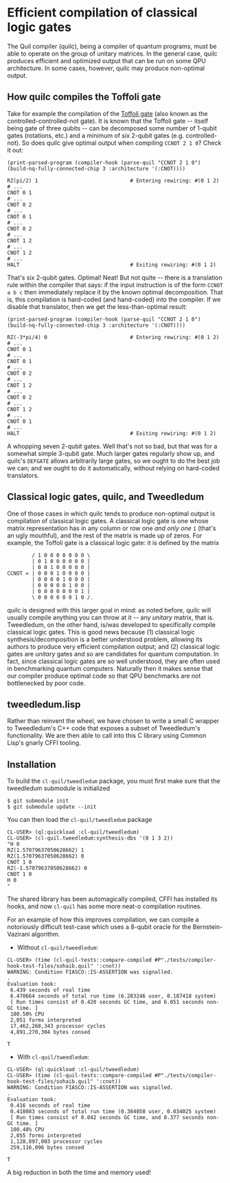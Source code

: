 # Efficient compilation of classical logic gates

The Quil compiler (quilc), being a compiler of quantum programs, must be able to
operate on the group of unitary matrices. In the general case, quilc produces
efficient and optimized output that can be run on some QPU architecture. In some
cases, however, quilc may produce non-optimal output.

## How quilc compiles the Toffoli gate

Take for example the compilation of the [Toffoli gate](https://en.wikipedia.org/wiki/Toffoli_gate) (also known as the
controlled-controlled-not gate). It is known that the Toffoli gate -- itself
being gate of three qubits -- can be decomposed some number of 1-qubit gates
(rotations, etc.) and a minimum of six 2-qubit gates (e.g. controlled-not). So
does quilc give optimal output when compiling `CCNOT 2 1 0`? Check it out:

```common-lisp
(print-parsed-program (compiler-hook (parse-quil "CCNOT 2 1 0") (build-nq-fully-connected-chip 3 :architecture '(:CNOT))))
```
```
RZ(pi/2) 1                              # Entering rewiring: #(0 1 2)
# ...
CNOT 0 1
# ...
CNOT 0 2
# ...
CNOT 0 1
# ...
CNOT 0 2
# ...
CNOT 1 2
# ...
CNOT 1 2
# ...
HALT                                    # Exiting rewiring: #(0 1 2)
```

That's six 2-qubit gates. Optimal! Neat! But not quite -- there is a translation
rule within the compiler that says: if the input instruction is of the form
`CCNOT a b c` then immediately replace it by the known optimal decomposition.
That is, this compilation is hard-coded (and hand-coded) into the compiler. If
we disable that translator, then we get the less-than-optimal result:

```common-lisp
(print-parsed-program (compiler-hook (parse-quil "CCNOT 2 1 0") (build-nq-fully-connected-chip 3 :architecture '(:CNOT))))
```
```
RZ(-3*pi/4) 0                           # Entering rewiring: #(0 1 2)
# ...
CNOT 0 1
# ...
CNOT 0 1
# ...
CNOT 0 2
# ...
CNOT 1 2
# ...
CNOT 0 2
# ...
CNOT 1 2
# ...
CNOT 0 1
# ...
HALT                                    # Exiting rewiring: #(0 1 2)
```

A whopping seven 2-qubit gates. Well that's not so bad, but that was for a
somewhat simple 3-qubit gate. Much larger gates regularly show up, and quilc's
`DEFGATE` allows arbitrarily large gates, so we ought to do the best job we can;
and we ought to do it automatically, without relying on hard-coded translators.

## Classical logic gates, quilc, and Tweedledum

One of those cases in which quilc tends to produce non-optimal output is
compilation of classical logic gates. A classical logic gate is one whose matrix
representation has in any column or row one *and only one* `1` (that's an ugly
mouthful), and the rest of the matrix is made up of zeros. For example, the
Toffoli gate is a classical logic gate: it is defined by the matrix

```
        / 1 0 0 0 0 0 0 0 \
        | 0 1 0 0 0 0 0 0 |
        | 0 0 1 0 0 0 0 0 |
CCNOT = | 0 0 0 1 0 0 0 0 |
        | 0 0 0 0 1 0 0 0 |
        | 0 0 0 0 0 1 0 0 |
        | 0 0 0 0 0 0 0 1 |
        \ 0 0 0 0 0 0 1 0 /.
```

quilc is designed with this larger goal in mind: as noted before, quilc will
usually compile anything you can throw at it -- any *unitary* matrix, that is.
Tweedledum, on the other hand, is/was developed to specifically compile
classical logic gates. This is good news because (1) classical logic
synthesis/decomposition is a better understood problem, allowing its authors to
produce very efficient compilation output; and (2) classical logic gates are
*unitary* gates and so are candidates for quantum computation. In fact, since
classical logic gates are so well understood, they are often used in
benchmarking quantum computers. Naturally then it makes sense that our compiler
produce optimal code so that QPU benchmarks are not bottlenecked by poor code.

## tweedledum.lisp

Rather than reinvent the wheel, we have chosen to write a small C wrapper to
Tweedledum's C++ code that exposes a subset of Tweedledum's functionality. We
are then able to call into this C library using Common Lisp's gnarly CFFI
tooling.

## Installation

To build the `cl-quil/tweedledum` package, you must first make sure that the
tweedledum submodule is initialized
```
$ git submodule init
$ git submodule update --init
```

You can then load the `cl-quil/tweedledum` package
```
CL-USER> (ql:quickload :cl-quil/tweedledum)
CL-USER> (cl-quil.tweedledum:synthesis-dbs '(0 1 3 2))
"H 0
RZ(1.57079637050628662) 1
RZ(1.57079637050628662) 0
CNOT 1 0
RZ(-1.57079637050628662) 0
CNOT 1 0
H 0
"
```

The shared library has been automagically compiled, CFFI has installed its
hooks, and now `cl-quil` has some more neat-o compilation routines.

For an example of how this improves compilation, we can compile a notoriously
difficult test-case which uses a 8-qubit oracle for the Bernstein-Vazirani
algorithm.
 - Without `cl-quil/tweedledum`:
 ```
 CL-USER> (time (cl-quil-tests::compare-compiled #P"./tests/compiler-hook-test-files/sohaib.quil" ':cnot))
WARNING: Condition FIASCO::IS-ASSERTION was signalled.
.
Evaluation took:
  6.439 seconds of real time
  6.470664 seconds of total run time (6.283246 user, 0.187418 system)
  [ Run times consist of 0.420 seconds GC time, and 6.051 seconds non-GC time. ]
  100.50% CPU
  2,051 forms interpreted
  17,462,268,343 processor cycles
  4,891,270,304 bytes consed

T
 ```
 - With `cl-quil/tweedledum`:
 ```
 CL-USER> (ql:quickload :cl-quil/tweedledum)
 CL-USER> (time (cl-quil-tests::compare-compiled #P"./tests/compiler-hook-test-files/sohaib.quil" ':cnot))
WARNING: Condition FIASCO::IS-ASSERTION was signalled.
.
Evaluation took:
  0.416 seconds of real time
  0.418083 seconds of total run time (0.384058 user, 0.034025 system)
  [ Run times consist of 0.042 seconds GC time, and 0.377 seconds non-GC time. ]
  100.48% CPU
  2,055 forms interpreted
  1,128,897,003 processor cycles
  259,116,096 bytes consed

T
 ```

A big reduction in both the time and memory used!
